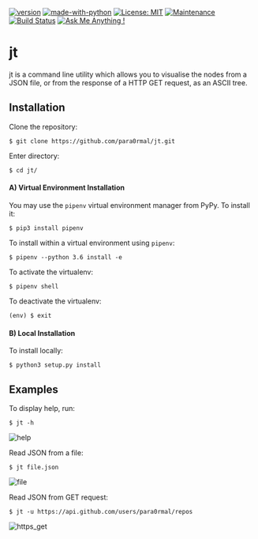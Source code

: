 [![version](https://img.shields.io/badge/Version-1.0-teal.svg)](https://GitHub.com/Naereen/StrapDown.js/graphs/commit-activity)
[![made-with-python](https://img.shields.io/badge/Made%20with-Python-teal.svg)](https://www.python.org/)
[![License: MIT](https://img.shields.io/badge/License-MIT-yellow.svg)](https://opensource.org/licenses/MIT)
[![Maintenance](https://img.shields.io/badge/Maintained%3F-yes-green.svg)](https://GitHub.com/Naereen/StrapDown.js/graphs/commit-activity)
[![Build Status](https://travis-ci.com/para0rmal/jt.svg?branch=master)](https://travis-ci.com/para0rmal/jt)
[![Ask Me Anything !](https://img.shields.io/badge/Ask%20me-anything-1abc9c.svg)](https://GitHub.com/Naereen/ama)


# jt

jt is a command line utility which allows you to visualise the nodes from a JSON file, or from the response of a HTTP GET request, as an ASCII tree.

Installation
---


Clone the repository:
```
$ git clone https://github.com/para0rmal/jt.git
```

Enter directory:
```
$ cd jt/
```

#### A) Virtual Environment Installation

You may use the `pipenv` virtual environment manager from PyPy. To install it:
```
$ pip3 install pipenv
```

To install within a virtual environment using `pipenv`:
```
$ pipenv --python 3.6 install -e
```

To activate the virtualenv:
```
$ pipenv shell
```

To deactivate the virtualenv:
```
(env) $ exit
```


#### B) Local Installation

To install locally:
```
$ python3 setup.py install
```

Examples
---

To display help, run:
``` 
$ jt -h 
```

![help](https://user-images.githubusercontent.com/15225347/44353777-fad7c480-a49f-11e8-9879-7e1bbb39a8d2.png)

Read JSON from a file:
```
$ jt file.json
```

![file](https://user-images.githubusercontent.com/15225347/44353776-fa3f2e00-a49f-11e8-8ac3-7cfaf05e2d46.png)

Read JSON from GET request:
```
$ jt -u https://api.github.com/users/para0rmal/repos
```

![https_get](https://user-images.githubusercontent.com/15225347/44353778-fad7c480-a49f-11e8-8963-80b8eb4a6de8.png)

